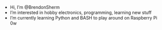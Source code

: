 - Hi, I’m @BrendonSherm
- I’m interested in hobby electronics, programming, learning new stuff
- I’m currently learning Python and BASH to play around on Raspberry Pi 0w

<!---
BrendonSherm/BrendonSherm is a ✨ special ✨ repository because its `README.md` (this file) appears on your GitHub profile.
You can click the Preview link to take a look at your changes.
--->
